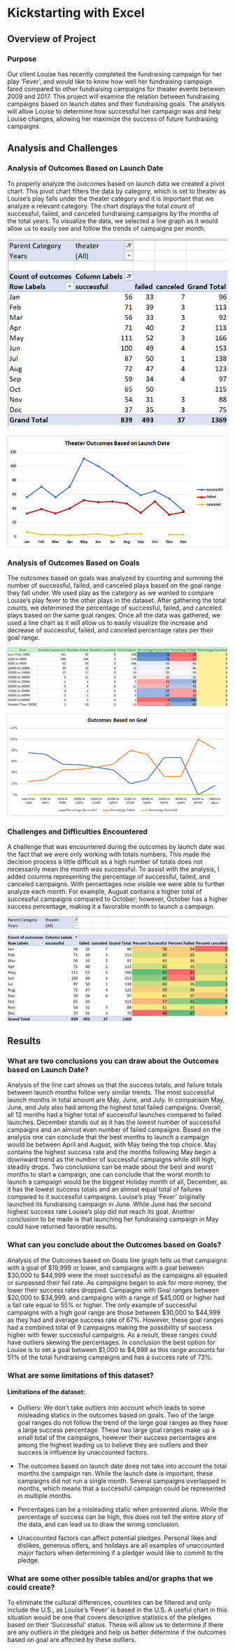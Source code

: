 # Kickstarting with Excel

## Overview of Project

### Purpose
	
Our client Louise has recently completed the fundraising campaign for her play ‘Fever’, and would like to know how well her fundraising campaign fared compared to other fundraising campaigns for theater events between 2009 and 2017. This project will examine the relation between fundraising campaigns based on launch dates and their fundraising goals. The analysis will allow Louise to determine how successful her campaign was and help Louise changes, allowing her maximize the success of future fundraising campaigns.

## Analysis and Challenges

### Analysis of Outcomes Based on Launch Date

To properly analyze the outcomes based on launch data we created a pivot chart. This pivot chart filters the data by category, which is set to theater as Louise’s play falls under the theater category and it is important that we analyze a relevant category. The chart displays the total count of successful, failed, and canceled fundraising campaigns by the months of the total years. To visualize the data, we selected a line graph as it would allow us to easily see and follow the trends of campaigns per month.

![Theater_Outcomes_vs_Launch_Pivot_Chart](https://github.com/JoseEspinosaTello/kickstarter-analysis/blob/main/Recources/Theater_Outcomes_vs_Launch_Pivot_Chart.png?raw=true)

![Theater_Outcomes_vs_Launch](https://github.com/JoseEspinosaTello/kickstarter-analysis/blob/main/Recources/Theater_Outcomes_vs_Launch.png?raw=true)

### Analysis of Outcomes Based on Goals

The outcomes based on goals was analyzed by counting and summing the number of successful, failed, and canceled plays based on the goal range they fall under. We used play as the category as we wanted to compare Louise’s play fever to the other plays in the dataset. After gathering the total counts, we determined the percentage of successful, failed, and canceled plays based on the same goal ranges. Once all the data was gathered, we used a line chart as it will allow us to easily visualize the increase and decrease of successful, failed, and canceled percentage rates per their goal range.

![outcomes_vs_Goals_Chart](https://github.com/JoseEspinosaTello/kickstarter-analysis/blob/main/Recources/outcomes_vs_Goals_Chart.png?raw=true)

![Outcomes_vs_Goals](https://github.com/JoseEspinosaTello/kickstarter-analysis/blob/main/Recources/Outcomes_vs_Goals.png?raw=true)

### Challenges and Difficulties Encountered

A challenge that was encountered during the outcomes by launch date was the fact that we were only working with totals numbers. This made the decision process a little difficult as a high number of totals does not necessarily mean the month was successful. To assist with the analysis, I added columns representing the percentage of successful, failed, and canceled campaigns. With percentages now visible we were able to further analyze each month. For example, August contains a higher total of successful campaigns compared to October; however, October has a higher success percentage, making it a favorable month to launch a campaign.  

![Theater_Outcomes_vs_Launch_Pivot_Percentages](https://github.com/JoseEspinosaTello/kickstarter-analysis/blob/main/Recources/Theater_Outcomes_vs_Launch_Pivot_Percentages.png?raw=true)


## Results

### What are two conclusions you can draw about the Outcomes based on Launch Date?

Analysis of the line cart shows us that the success totals, and failure totals between launch months follow very similar trends. The most successful launch months in total amount are May, June, and July. In comparison May, June, and July also had among the highest total failed campaigns. Overall, all 12 months had a higher total of successful launches compared to failed launches. December stands out as it has the lowest number of successful campaigns and an almost even number of failed campaigns. Based on the analysis one can conclude that the best months to launch a campaign would be between April and August, with May being the top choice. May contains the highest success rate and the months following May begin a downward trend as the number of successful campaigns while still high, steadily drops. Two conclusions can be made about the best and worst months to start a campaign, one can conclude that the worst month to launch a campaign would be the biggest Holiday month of all, December, as it has the lowest success totals and an almost equal total of failures compared to it successful campaigns. Louise’s play ‘Fever’ originally launched its fundraising campaign in June. While June has the second highest success rate Louise’s play did not reach its goal. Another conclusion to be made is that launching her fundraising campaign in May could have returned favorable results. 

### What can you conclude about the Outcomes based on Goals?

Analysis of the Outcomes based on Goals line graph tells us that campaigns with a goal of $19,999 or lower, and campaigns with a goal between $30,000 to $44,999 were the most successful as the campaigns all equaled or surpassed their fail rate. As campaigns began to ask for more money, the lower their success rates dropped. Campaigns with Goal ranges between $20,000 to $34,999, and campaigns with a range of $45,000 or higher had a fail rate equal to 55% or higher. The only example of successful campaigns with a high goal range are those between $30,000 to $44,999 as they had and average success rate of 67%. However, these goal ranges had a combined total of 9 campaigns making the possibility of success higher with fewer successful campaigns. As a result, these ranges could have outliers skewing the percentages. In conclusion the best option for Louise is to set a goal between $1,000 to $4,999 as this range accounts for 51% of the total fundraising campaigns and has a success rate of 73%.

### What are some limitations of this dataset?

#### Limitations of the dataset:

- Outliers: We don’t take outliers into account which leads to some misleading statics in the outcomes based on goals. Two of the large goal ranges do not follow the trend of the large goal ranges as they have a large success percentage. These two large goal ranges make up a small total of the campaigns, however their success percentages are among the highest leading us to believe they are outliers and their success is influence by unaccounted factors.

- The outcomes based on launch date does not take into account the total months the campaign ran. While the launch date is important, these campaigns did not run a single month. Several campaigns overlapped in months, which means that a successful campaign could be represented in multiple months.

- Percentages can be a misleading static when presented alone. While the percentage of success can be high, this does not tell the entire story of the data, and can lead us to draw the wrong conclusion.

- Unaccounted factors can affect potential pledges. Personal likes and dislikes, generous offers, and holidays are all examples of unaccounted major factors when determining if a pledger would like to commit to the pledge. 

### What are some other possible tables and/or graphs that we could create?

To eliminate the cultural differences, countries can be filtered and only include the U.S., as Louise’s ‘Fever’ is based in the U.S. A useful chart in this situation would be one that covers descriptive statistics of the pledges based on their ‘Successful’ status. These will allow us to determine if there are any outliers in the pledges and help us better determine if the outcomes based on goal are affected by these outliers.


